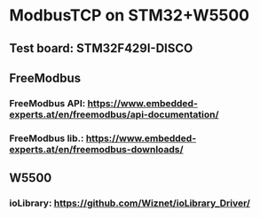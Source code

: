 # ModbusTCP on STM32+W5500
## Test board: STM32F429I-DISCO

## FreeModbus
### FreeModbus API: https://www.embedded-experts.at/en/freemodbus/api-documentation/
### FreeModbus lib.: https://www.embedded-experts.at/en/freemodbus-downloads/

## W5500
### ioLibrary: https://github.com/Wiznet/ioLibrary_Driver/
